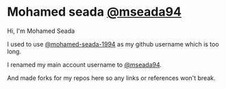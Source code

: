 # Mohamed seada [@mseada94](https://github.com/mseada94)

Hi, I'm Mohamed Seada

I used to use [@mohamed-seada-1994](https://github.com/mohamed-seada-1994) as my github username which is too long.

I renamed my main account username to [@mseada94](https://github.com/mseada94).

And made forks for my repos here so any links or references won't break.
